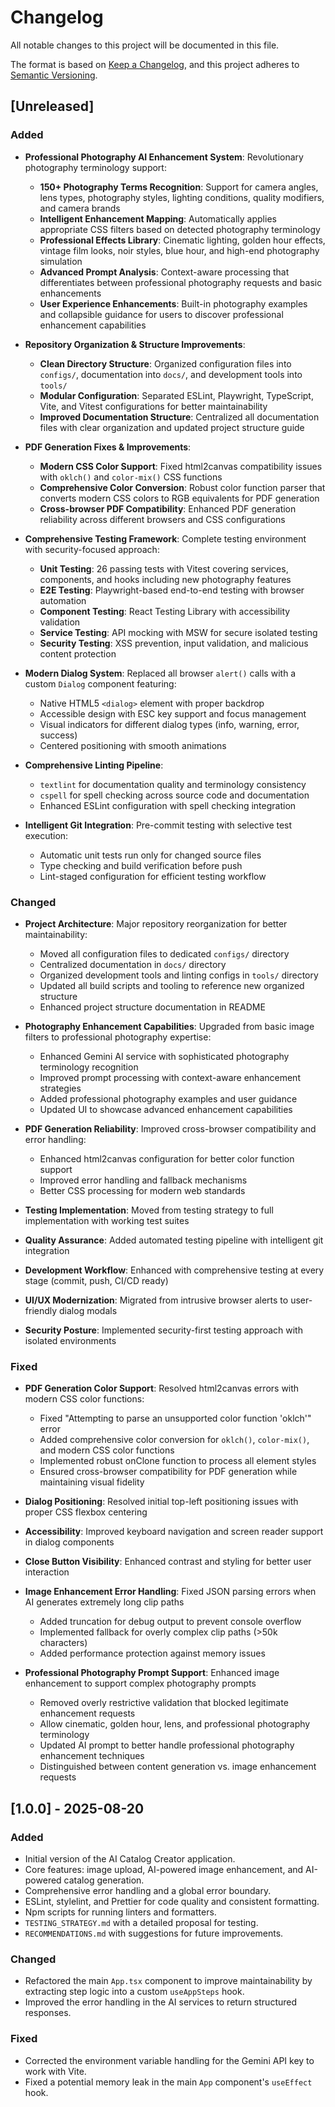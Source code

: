 # Changelog

All notable changes to this project will be documented in this file.

The format is based on [Keep a Changelog](https://keepachangelog.com/en/1.0.0/),
and this project adheres to [Semantic Versioning](https://semver.org/spec/v2.0.0.html).

## [Unreleased]

### Added

- **Professional Photography AI Enhancement System**: Revolutionary photography terminology support:
  - **150+ Photography Terms Recognition**: Support for camera angles, lens types, photography styles, lighting conditions, quality modifiers, and camera brands
  - **Intelligent Enhancement Mapping**: Automatically applies appropriate CSS filters based on detected photography terminology
  - **Professional Effects Library**: Cinematic lighting, golden hour effects, vintage film looks, noir styles, blue hour, and high-end photography simulation
  - **Advanced Prompt Analysis**: Context-aware processing that differentiates between professional photography requests and basic enhancements
  - **User Experience Enhancements**: Built-in photography examples and collapsible guidance for users to discover professional enhancement capabilities

- **Repository Organization & Structure Improvements**:
  - **Clean Directory Structure**: Organized configuration files into `configs/`, documentation into `docs/`, and development tools into `tools/`
  - **Modular Configuration**: Separated ESLint, Playwright, TypeScript, Vite, and Vitest configurations for better maintainability
  - **Improved Documentation Structure**: Centralized all documentation files with clear organization and updated project structure guide

- **PDF Generation Fixes & Improvements**:
  - **Modern CSS Color Support**: Fixed html2canvas compatibility issues with `oklch()` and `color-mix()` CSS functions
  - **Comprehensive Color Conversion**: Robust color function parser that converts modern CSS colors to RGB equivalents for PDF generation
  - **Cross-browser PDF Compatibility**: Enhanced PDF generation reliability across different browsers and CSS configurations

- **Comprehensive Testing Framework**: Complete testing environment with security-focused approach:
  - **Unit Testing**: 26 passing tests with Vitest covering services, components, and hooks including new photography features
  - **E2E Testing**: Playwright-based end-to-end testing with browser automation
  - **Component Testing**: React Testing Library with accessibility validation
  - **Service Testing**: API mocking with MSW for secure isolated testing
  - **Security Testing**: XSS prevention, input validation, and malicious content protection

- **Modern Dialog System**: Replaced all browser `alert()` calls with a custom `Dialog` component featuring:
  - Native HTML5 `<dialog>` element with proper backdrop
  - Accessible design with ESC key support and focus management
  - Visual indicators for different dialog types (info, warning, error, success)
  - Centered positioning with smooth animations
- **Comprehensive Linting Pipeline**:
  - `textlint` for documentation quality and terminology consistency
  - `cspell` for spell checking across source code and documentation
  - Enhanced ESLint configuration with spell checking integration
- **Intelligent Git Integration**: Pre-commit testing with selective test execution:
  - Automatic unit tests run only for changed source files
  - Type checking and build verification before push
  - Lint-staged configuration for efficient testing workflow

### Changed

- **Project Architecture**: Major repository reorganization for better maintainability:
  - Moved all configuration files to dedicated `configs/` directory
  - Centralized documentation in `docs/` directory
  - Organized development tools and linting configs in `tools/` directory
  - Updated all build scripts and tooling to reference new organized structure
  - Enhanced project structure documentation in README
- **Photography Enhancement Capabilities**: Upgraded from basic image filters to professional photography expertise:
  - Enhanced Gemini AI service with sophisticated photography terminology recognition
  - Improved prompt processing with context-aware enhancement strategies
  - Added professional photography examples and user guidance
  - Updated UI to showcase advanced enhancement capabilities

- **PDF Generation Reliability**: Improved cross-browser compatibility and error handling:
  - Enhanced html2canvas configuration for better color function support
  - Improved error handling and fallback mechanisms
  - Better CSS processing for modern web standards

- **Testing Implementation**: Moved from testing strategy to full implementation with working test suites
- **Quality Assurance**: Added automated testing pipeline with intelligent git integration
- **Development Workflow**: Enhanced with comprehensive testing at every stage (commit, push, CI/CD ready)
- **UI/UX Modernization**: Migrated from intrusive browser alerts to user-friendly dialog modals
- **Security Posture**: Implemented security-first testing approach with isolated environments

### Fixed

- **PDF Generation Color Support**: Resolved html2canvas errors with modern CSS color functions:
  - Fixed "Attempting to parse an unsupported color function 'oklch'" error
  - Added comprehensive color conversion for `oklch()`, `color-mix()`, and modern CSS color functions
  - Implemented robust onClone function to process all element styles
  - Ensured cross-browser compatibility for PDF generation while maintaining visual fidelity

- **Dialog Positioning**: Resolved initial top-left positioning issues with proper CSS flexbox centering
- **Accessibility**: Improved keyboard navigation and screen reader support in dialog components
- **Close Button Visibility**: Enhanced contrast and styling for better user interaction
- **Image Enhancement Error Handling**: Fixed JSON parsing errors when AI generates extremely long clip paths
  - Added truncation for debug output to prevent console overflow
  - Implemented fallback for overly complex clip paths (>50k characters)
  - Added performance protection against memory issues
- **Professional Photography Prompt Support**: Enhanced image enhancement to support complex photography prompts
  - Removed overly restrictive validation that blocked legitimate enhancement requests
  - Allow cinematic, golden hour, lens, and professional photography terminology
  - Updated AI prompt to better handle professional photography enhancement techniques
  - Distinguished between content generation vs. image enhancement requests

## [1.0.0] - 2025-08-20

### Added

- Initial version of the AI Catalog Creator application.
- Core features: image upload, AI-powered image enhancement, and AI-powered catalog generation.
- Comprehensive error handling and a global error boundary.
- ESLint, stylelint, and Prettier for code quality and consistent formatting.
- Npm scripts for running linters and formatters.
- `TESTING_STRATEGY.md` with a detailed proposal for testing.
- `RECOMMENDATIONS.md` with suggestions for future improvements.

### Changed

- Refactored the main `App.tsx` component to improve maintainability by extracting step logic into a custom `useAppSteps` hook.
- Improved the error handling in the AI services to return structured responses.

### Fixed

- Corrected the environment variable handling for the Gemini API key to work with Vite.
- Fixed a potential memory leak in the main `App` component's `useEffect` hook.
